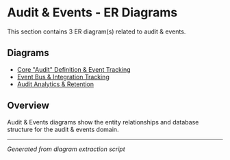 # Audit & Events - ER Diagrams

This section contains 3 ER diagram(s) related to audit & events.

## Diagrams

- [Core "Audit" Definition & Event Tracking](core_audit_definition_event_tracking.md)
- [Event Bus & Integration Tracking](event_bus_integration_tracking.md)
- [Audit Analytics & Retention](audit_analytics_retention.md)

## Overview

Audit & Events diagrams show the entity relationships and database structure for the audit & events domain.

---
*Generated from diagram extraction script*
